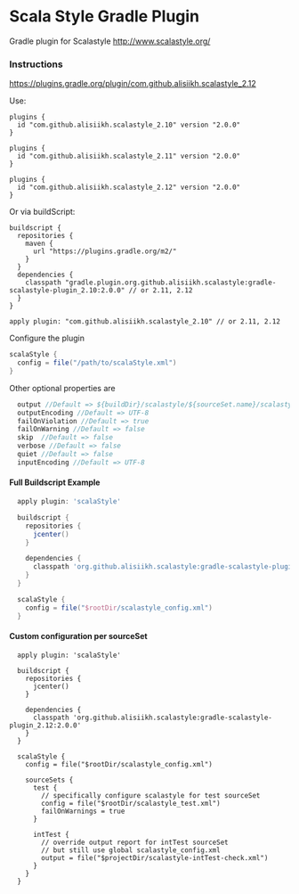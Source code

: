 # Scala Style Gradle Plugin

Gradle plugin for Scalastyle http://www.scalastyle.org/

### Instructions

https://plugins.gradle.org/plugin/com.github.alisiikh.scalastyle_2.12

Use:

```
plugins {
  id "com.github.alisiikh.scalastyle_2.10" version "2.0.0"
}
```
```
plugins {
  id "com.github.alisiikh.scalastyle_2.11" version "2.0.0"
}
```
```
plugins {
  id "com.github.alisiikh.scalastyle_2.12" version "2.0.0"
}
```

Or via buildScript:
```
buildscript {
  repositories {
    maven {
      url "https://plugins.gradle.org/m2/"
    }
  }
  dependencies {
    classpath "gradle.plugin.org.github.alisiikh.scalastyle:gradle-scalastyle-plugin_2.10:2.0.0" // or 2.11, 2.12
  }
}

apply plugin: "com.github.alisiikh.scalastyle_2.10" // or 2.11, 2.12
```

Configure the plugin

```groovy
scalaStyle {
  config = file("/path/to/scalaStyle.xml")
}
```

Other optional properties are

```groovy
  output //Default => ${buildDir}/scalastyle/${sourceSet.name}/scalastyle-check.xml
  outputEncoding //Default => UTF-8
  failOnViolation //Default => true
  failOnWarning //Default => false
  skip  //Default => false
  verbose //Default => false
  quiet //Default => false
  inputEncoding //Default => UTF-8
```

#### Full Buildscript Example
```groovy
  apply plugin: 'scalaStyle'

  buildscript {
    repositories {
      jcenter()
    }

    dependencies {
      classpath 'org.github.alisiikh.scalastyle:gradle-scalastyle-plugin_2.12:2.0.0'
    }
  }

  scalaStyle {
    config = file("$rootDir/scalastyle_config.xml")
  }
```

#### Custom configuration per sourceSet
```
  apply plugin: 'scalaStyle'

  buildscript {
    repositories {
      jcenter()
    }

    dependencies {
      classpath 'org.github.alisiikh.scalastyle:gradle-scalastyle-plugin_2.12:2.0.0'
    }
  }

  scalaStyle {
    config = file("$rootDir/scalastyle_config.xml")

    sourceSets {
      test {
        // specifically configure scalastyle for test sourceSet
        config = file("$rootDir/scalastyle_test.xml")
        failOnWarnings = true
      }

      intTest {
        // override output report for intTest sourceSet
        // but still use global scalastyle_config.xml
        output = file("$projectDir/scalastyle-intTest-check.xml")
      }
    }
  }
```
